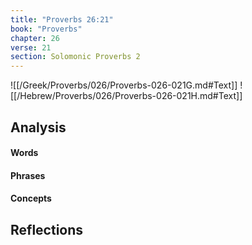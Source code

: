 ```yaml
---
title: "Proverbs 26:21"
book: "Proverbs"
chapter: 26
verse: 21
section: Solomonic Proverbs 2
---
```

![[/Greek/Proverbs/026/Proverbs-026-021G.md#Text]]
![[/Hebrew/Proverbs/026/Proverbs-026-021H.md#Text]]

## Analysis

#### Words

#### Phrases

#### Concepts

## Reflections
